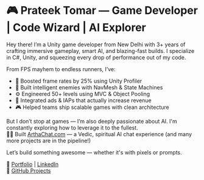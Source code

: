 # 🎮 Prateek Tomar — Game Developer | Code Wizard | AI Explorer

Hey there! I’m a Unity game developer from New Delhi with 3+ years of crafting immersive gameplay, smart AI, and blazing-fast builds. I specialize in C#, Unity, and squeezing every drop of performance out of my code.

From FPS mayhem to endless runners, I’ve:
- 🚀 Boosted frame rates by 25% using Unity Profiler  
- 🧠 Built intelligent enemies with NavMesh & State Machines  
- ⚙️ Engineered 50+ levels using MVC & Object Pooling  
- 💸 Integrated ads & IAPs that actually increase revenue  
- 🎮 Helped teams ship scalable games with clean architecture

But I don’t stop at games — I’m also deeply passionate about AI. I'm constantly exploring how to leverage it to the fullest.  
🧘‍♂️ Built [ArthaChat.com](https://arthachat.com) — a Vedic, spiritual AI chat experience (and many more projects are in the pipeline!)

Let’s build something awesome — whether it's with pixels or prompts.

🔗 [Portfolio](https://prateektomar.netlify.app) | [LinkedIn](https://linkedin.com/in/prateek-tomar1)  
🐙 [GitHub Projects](https://github.com/prateektomar123)

